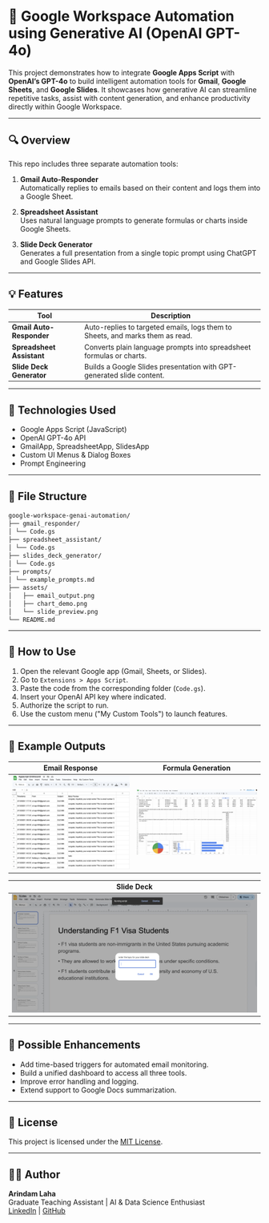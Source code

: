 # 🤖 Google Workspace Automation using Generative AI (OpenAI GPT-4o)

This project demonstrates how to integrate **Google Apps Script** with **OpenAI’s GPT-4o** to build intelligent automation tools for **Gmail**, **Google Sheets**, and **Google Slides**. It showcases how generative AI can streamline repetitive tasks, assist with content generation, and enhance productivity directly within Google Workspace.

---

## 🔍 Overview

This repo includes three separate automation tools:

1. **Gmail Auto-Responder**  
   Automatically replies to emails based on their content and logs them into a Google Sheet.

2. **Spreadsheet Assistant**  
   Uses natural language prompts to generate formulas or charts inside Google Sheets.

3. **Slide Deck Generator**  
   Generates a full presentation from a single topic prompt using ChatGPT and Google Slides API.

---

## 💡 Features

| Tool | Description |
|------|-------------|
| **Gmail Auto-Responder** | Auto-replies to targeted emails, logs them to Sheets, and marks them as read. |
| **Spreadsheet Assistant** | Converts plain language prompts into spreadsheet formulas or charts. |
| **Slide Deck Generator** | Builds a Google Slides presentation with GPT-generated slide content. |

---

## 🧠 Technologies Used

- Google Apps Script (JavaScript)
- OpenAI GPT-4o API
- GmailApp, SpreadsheetApp, SlidesApp
- Custom UI Menus & Dialog Boxes
- Prompt Engineering

---

## 📁 File Structure
```plaintext
google-workspace-genai-automation/
├── gmail_responder/
│ └── Code.gs
├── spreadsheet_assistant/
│ └── Code.gs
├── slides_deck_generator/
│ └── Code.gs
├── prompts/
│ └── example_prompts.md
├── assets/
│   ├── email_output.png
│   ├── chart_demo.png
│   └── slide_preview.png
└── README.md
```

---

## 🚀 How to Use

1. Open the relevant Google app (Gmail, Sheets, or Slides).
2. Go to `Extensions > Apps Script`.
3. Paste the code from the corresponding folder (`Code.gs`).
4. Insert your OpenAI API key where indicated.
5. Authorize the script to run.
6. Use the custom menu ("My Custom Tools") to launch features.

---

## 📸 Example Outputs

| Email Response | Formula Generation | 
|----------------|---------------------|
| ![](assets/email_output.png) | ![](assets/chart_demo.png) |

| Slide Deck |
|------------|
| ![](assets/slide_preview.png) |
---

## 🔧 Possible Enhancements

- Add time-based triggers for automated email monitoring.
- Build a unified dashboard to access all three tools.
- Improve error handling and logging.
- Extend support to Google Docs summarization.

---

## 📄 License

This project is licensed under the [MIT License](LICENSE).

---

## 🙋‍♂️ Author

**Arindam Laha**  
Graduate Teaching Assistant | AI & Data Science Enthusiast  
[LinkedIn](https://linkedin.com/in/arindam-laha) | [GitHub](https://github.com/laha-arindam)

